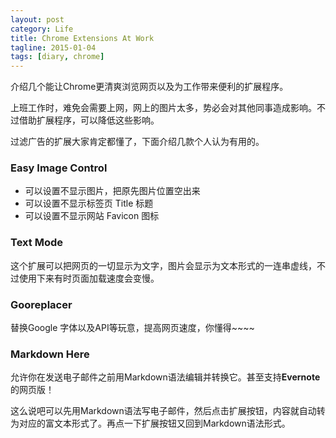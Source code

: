 ```yaml
---
layout: post
category: Life
title: Chrome Extensions At Work
tagline: 2015-01-04
tags: [diary, chrome]
---
```


介绍几个能让Chrome更清爽浏览网页以及为工作带来便利的扩展程序。

<!--more-->

上班工作时，难免会需要上网，网上的图片太多，势必会对其他同事造成影响。不过借助扩展程序，可以降低这些影响。

过滤广告的扩展大家肯定都懂了，下面介绍几款个人认为有用的。

### Easy Image Control ###

- 可以设置不显示图片，把原先图片位置空出来
- 可以设置不显示标签页 Title 标题
- 可以设置不显示网站 Favicon 图标

### Text Mode ###

这个扩展可以把网页的一切显示为文字，图片会显示为文本形式的一连串虚线，不过使用下来有时页面加载速度会变慢。

### Gooreplacer ###

替换Google 字体以及API等玩意，提高网页速度，你懂得~~~~

### Markdown Here ###

允许你在发送电子邮件之前用Markdown语法编辑并转换它。甚至支持**Evernote**的网页版！

这么说吧可以先用Markdown语法写电子邮件，然后点击扩展按钮，内容就自动转为对应的富文本形式了。再点一下扩展按钮又回到Markdown语法形式。